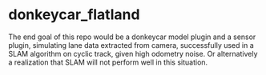 # donkeycar_flatland
The end goal of this repo would be a donkeycar model plugin and a sensor plugin, simulating lane data extracted from camera, successfully used in a SLAM algorithm on cyclic track, given high odometry noise. Or alternatively a realization that SLAM will not perform well in this situation.
